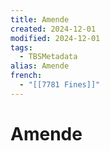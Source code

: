 ```yaml
---
title: Amende
created: 2024-12-01
modified: 2024-12-01
tags:
  - TBSMetadata
alias: Amende
french:
  - "[[7781 Fines]]"
---
```

# Amende
